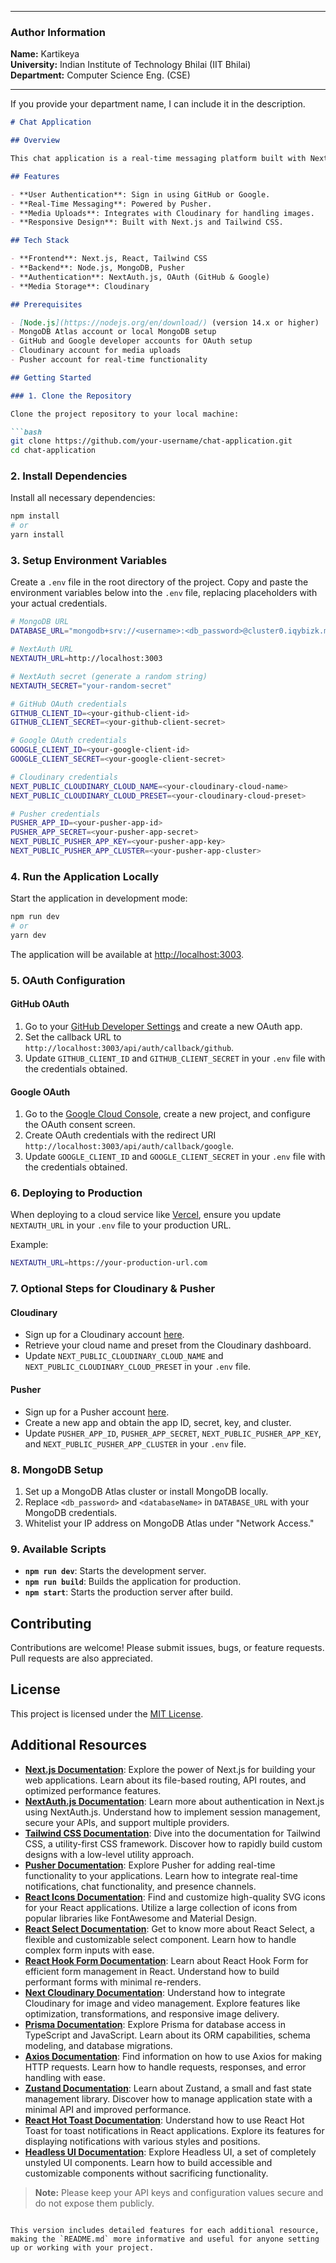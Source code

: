 

---

### Author Information

**Name:** Kartikeya  
**University:** Indian Institute of Technology Bhilai (IIT Bhilai)  
**Department:** Computer Science Eng. (CSE)  

---

If you provide your department name, I can include it in the description.


```markdown
# Chat Application

## Overview

This chat application is a real-time messaging platform built with Next.js, MongoDB, Pusher, Cloudinary, and OAuth authentication using GitHub and Google. It supports user authentication, real-time messaging, and media file uploads.

## Features

- **User Authentication**: Sign in using GitHub or Google.
- **Real-Time Messaging**: Powered by Pusher.
- **Media Uploads**: Integrates with Cloudinary for handling images.
- **Responsive Design**: Built with Next.js and Tailwind CSS.

## Tech Stack

- **Frontend**: Next.js, React, Tailwind CSS
- **Backend**: Node.js, MongoDB, Pusher
- **Authentication**: NextAuth.js, OAuth (GitHub & Google)
- **Media Storage**: Cloudinary

## Prerequisites

- [Node.js](https://nodejs.org/en/download/) (version 14.x or higher)
- MongoDB Atlas account or local MongoDB setup
- GitHub and Google developer accounts for OAuth setup
- Cloudinary account for media uploads
- Pusher account for real-time functionality

## Getting Started

### 1. Clone the Repository

Clone the project repository to your local machine:

```bash
git clone https://github.com/your-username/chat-application.git
cd chat-application
```

### 2. Install Dependencies

Install all necessary dependencies:

```bash
npm install
# or
yarn install
```

### 3. Setup Environment Variables

Create a `.env` file in the root directory of the project. Copy and paste the environment variables below into the `.env` file, replacing placeholders with your actual credentials.

```bash
# MongoDB URL
DATABASE_URL="mongodb+srv://<username>:<db_password>@cluster0.iqybizk.mongodb.net/<databaseName>?retryWrites=true&w=majority"

# NextAuth URL
NEXTAUTH_URL=http://localhost:3003

# NextAuth secret (generate a random string)
NEXTAUTH_SECRET="your-random-secret"

# GitHub OAuth credentials
GITHUB_CLIENT_ID=<your-github-client-id>
GITHUB_CLIENT_SECRET=<your-github-client-secret>

# Google OAuth credentials
GOOGLE_CLIENT_ID=<your-google-client-id>
GOOGLE_CLIENT_SECRET=<your-google-client-secret>

# Cloudinary credentials
NEXT_PUBLIC_CLOUDINARY_CLOUD_NAME=<your-cloudinary-cloud-name>
NEXT_PUBLIC_CLOUDINARY_CLOUD_PRESET=<your-cloudinary-cloud-preset>

# Pusher credentials
PUSHER_APP_ID=<your-pusher-app-id>
PUSHER_APP_SECRET=<your-pusher-app-secret>
NEXT_PUBLIC_PUSHER_APP_KEY=<your-pusher-app-key>
NEXT_PUBLIC_PUSHER_APP_CLUSTER=<your-pusher-app-cluster>
```

### 4. Run the Application Locally

Start the application in development mode:

```bash
npm run dev
# or
yarn dev
```

The application will be available at [http://localhost:3003](http://localhost:3003).

### 5. OAuth Configuration

#### GitHub OAuth

1. Go to your [GitHub Developer Settings](https://github.com/settings/developers) and create a new OAuth app.
2. Set the callback URL to `http://localhost:3003/api/auth/callback/github`.
3. Update `GITHUB_CLIENT_ID` and `GITHUB_CLIENT_SECRET` in your `.env` file with the credentials obtained.

#### Google OAuth

1. Go to the [Google Cloud Console](https://console.cloud.google.com/), create a new project, and configure the OAuth consent screen.
2. Create OAuth credentials with the redirect URI `http://localhost:3003/api/auth/callback/google`.
3. Update `GOOGLE_CLIENT_ID` and `GOOGLE_CLIENT_SECRET` in your `.env` file with the credentials obtained.

### 6. Deploying to Production

When deploying to a cloud service like [Vercel](https://vercel.com/), ensure you update `NEXTAUTH_URL` in your `.env` file to your production URL.

Example:

```bash
NEXTAUTH_URL=https://your-production-url.com
```

### 7. Optional Steps for Cloudinary & Pusher

#### Cloudinary

- Sign up for a Cloudinary account [here](https://cloudinary.com/).
- Retrieve your cloud name and preset from the Cloudinary dashboard.
- Update `NEXT_PUBLIC_CLOUDINARY_CLOUD_NAME` and `NEXT_PUBLIC_CLOUDINARY_CLOUD_PRESET` in your `.env` file.

#### Pusher

- Sign up for a Pusher account [here](https://pusher.com/).
- Create a new app and obtain the app ID, secret, key, and cluster.
- Update `PUSHER_APP_ID`, `PUSHER_APP_SECRET`, `NEXT_PUBLIC_PUSHER_APP_KEY`, and `NEXT_PUBLIC_PUSHER_APP_CLUSTER` in your `.env` file.

### 8. MongoDB Setup

1. Set up a MongoDB Atlas cluster or install MongoDB locally.
2. Replace `<db_password>` and `<databaseName>` in `DATABASE_URL` with your MongoDB credentials.
3. Whitelist your IP address on MongoDB Atlas under "Network Access."

### 9. Available Scripts

- **`npm run dev`**: Starts the development server.
- **`npm run build`**: Builds the application for production.
- **`npm start`**: Starts the production server after build.

## Contributing

Contributions are welcome! Please submit issues, bugs, or feature requests. Pull requests are also appreciated.

## License

This project is licensed under the [MIT License](LICENSE).

## Additional Resources

- **[Next.js Documentation](https://nextjs.org/docs)**: Explore the power of Next.js for building your web applications. Learn about its file-based routing, API routes, and optimized performance features.
- **[NextAuth.js Documentation](https://next-auth.js.org/getting-started/introduction)**: Learn more about authentication in Next.js using NextAuth.js. Understand how to implement session management, secure your APIs, and support multiple providers.
- **[Tailwind CSS Documentation](https://tailwindcss.com/docs)**: Dive into the documentation for Tailwind CSS, a utility-first CSS framework. Discover how to rapidly build custom designs with a low-level utility approach.
- **[Pusher Documentation](https://pusher.com/docs)**: Explore Pusher for adding real-time functionality to your applications. Learn how to integrate real-time notifications, chat functionality, and presence channels.
- **[React Icons Documentation](https://react-icons.github.io/react-icons/)**: Find and customize high-quality SVG icons for your React applications. Utilize a large collection of icons from popular libraries like FontAwesome and Material Design.
- **[React Select Documentation](https://react-select.com/home)**: Get to know more about React Select, a flexible and customizable select component. Learn how to handle complex form inputs with ease.
- **[React Hook Form Documentation](https://react-hook-form.com/get-started)**: Learn about React Hook Form for efficient form management in React. Understand how to build performant forms with minimal re-renders.
- **[Next Cloudinary Documentation](https://cloudinary.com/documentation/nextjs_image_and_video)**: Understand how to integrate Cloudinary for image and video management. Explore features like optimization, transformations, and responsive image delivery.
- **[Prisma Documentation](https://www.prisma.io/docs/)**: Explore Prisma for database access in TypeScript and JavaScript. Learn about its ORM capabilities, schema modeling, and database migrations.
- **[Axios Documentation](https://axios-http.com/docs/intro)**: Find information on how to use Axios for making HTTP requests. Learn how to handle requests, responses, and error handling with ease.
- **[Zustand Documentation](https://github.com/pmndrs/zustand)**: Learn about Zustand, a small and fast state management library. Discover how to manage application state with a minimal API and improved performance.
- **[React Hot Toast Documentation](https://react-hot-toast.com/docs)**: Understand how to use React Hot Toast for toast notifications in React applications. Explore its features for displaying notifications with various styles and positions.
- **[Headless UI Documentation](https://headlessui.dev/)**: Explore Headless UI, a set of completely unstyled UI components. Learn how to build accessible and customizable components without sacrificing functionality.

> **Note:** Please keep your API keys and configuration values secure and do not expose them publicly.
```

This version includes detailed features for each additional resource, making the `README.md` more informative and useful for anyone setting up or working with your project.
